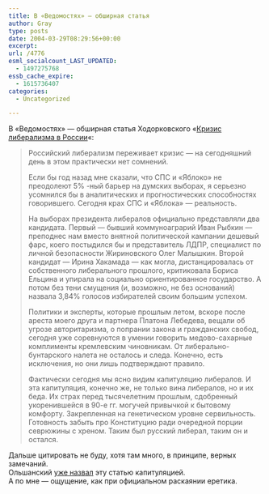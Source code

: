 ```yaml
---
title: В «Ведомостях» — обширная статья
author: Gray
type: posts
date: 2004-03-29T08:29:56+00:00
excerpt:
url: /4776
esml_socialcount_LAST_UPDATED:
  - 1497275768
essb_cache_expire:
  - 1615736407
categories:
  - Uncategorized

---
```








В &#171;Ведомостях&#187; &#8212; обширная статья Ходорковского &#171;<a href="http://www.vedomosti.ru/stories/2004/03/29-47-06.html" target="_blank">Кризис либерализма в России</a>&#171;:

> Российский либерализм переживает кризис &#8212; на сегодняшний день в этом практически нет сомнений.
> 
> Если бы год назад мне сказали, что СПС и &#171;Яблоко&#187; не преодолеют 5% -ный барьер на думских выборах, я серьезно усомнился бы в аналитических и прогностических способностях говорившего. Сегодня крах СПС и &#171;Яблока&#187; &#8212; реальность.
> 
> На выборах президента либералов официально представляли два кандидата. Первый &#8212; бывший коммуноаграрий Иван Рыбкин &#8212; преподнес нам вместо внятной политической кампании дешевый фарс, коего постыдился бы и представитель ЛДПР, специалист по личной безопасности Жириновского Олег Малышкин. Второй кандидат &#8212; Ирина Хакамада &#8212; как могла, дистанцировалась от собственного либерального прошлого, критиковала Бориса Ельцина и упирала на социально ориентированное государство. А потом без тени смущения (и, возможно, не без оснований) назвала 3,84% голосов избирателей своим большим успехом.
> 
> Политики и эксперты, которые прошлым летом, вскоре после ареста моего друга и партнера Платона Лебедева, вещали об угрозе авторитаризма, о попрании закона и гражданских свобод, сегодня уже соревнуются в умении говорить медово-сахарные комплименты кремлевским чиновникам. От либерально-бунтарского налета не осталось и следа. Конечно, есть исключения, но они лишь подтверждают правило.
> 
> Фактически сегодня мы ясно видим капитуляцию либералов. И эта капитуляция, конечно же, не только вина либералов, но и их беда. Их страх перед тысячелетним прошлым, сдобренный укоренившейся в 90-е гг. могучей привычкой к бытовому комфорту. Закрепленная на генетическом уровне сервильность. Готовность забыть про Конституцию ради очередной порции севрюжины с хреном. Таким был русский либерал, таким он и остался.

Дальше цитировать не буду, хотя там много, в принципе, верных замечаний.  
Ольшанский <a href="http://www.livejournal.com/users/olshansky/481321.html" target="_blank">уже назвал</a> эту статью капитуляцией.  
А по мне &#8212; ощущение, как при официальном раскаянии еретика.